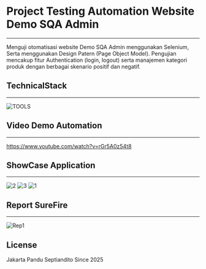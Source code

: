 # Project Testing Automation Website Demo SQA Admin
------------------------
Menguji otomatisasi website Demo SQA Admin menggunakan Selenium, Serta menggunakan Design Patern (Page Object Model). Pengujian mencakup fitur Authentication 
(login, logout) serta manajemen kategori produk dengan berbagai skenario positif dan negatif.

## TechnicalStack 
------------------------
![TOOLS](https://github.com/user-attachments/assets/111446b4-9873-4caf-a15d-92f410dc5aac)

## Video Demo Automation
------------------------
https://www.youtube.com/watch?v=rGr5A0z54t8

## ShowCase Application
-------------------------
![2](https://github.com/user-attachments/assets/def8c2a7-75a7-48d5-a397-8bf76e754088)
![3](https://github.com/user-attachments/assets/e25088a2-936e-457e-993b-bce72e547ad6)
![1](https://github.com/user-attachments/assets/9a904fa5-f3bf-4849-b5b1-685fe7ce5209)


## Report SureFire
--------------------------
![Rep1](https://github.com/user-attachments/assets/943b95dc-61ee-453b-82e6-b9ab30c58566)


## License
Jakarta 
Pandu Septiandito
Since 2025

